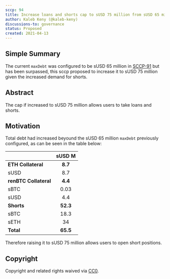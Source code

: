 ```yaml
---
sccp: 94
title: Increase loans and shorts cap to sUSD 75 million from sUSD 65 million
author: Kaleb Keny (@kaleb-keny)
discussions-to: governance
status: Proposed
created: 2021-04-13
---
```


<!--You can leave these HTML comments in your merged SCCP and delete the visible duplicate text guides, they will not appear and may be helpful to refer to if you edit it again. This is the suggested template for new SCCPs. Note that an SCCP number will be assigned by an editor. When opening a pull request to submit your SCCP, please use an abbreviated title in the filename, `sccp-draft_title_abbrev.md`. The title should be 44 characters or less.-->

## Simple Summary

<!--"If you can't explain it simply, you don't understand it well enough." Provide a simplified and layman-accessible explanation of the SCCP.-->

The current `maxDebt` was configured to be sUSD 65 million in [SCCP-91](https://sips.synthetix.io/SCCP/sccp-91) but has been surpassed, this sccp proposed to increase it to sUSD 75 million given the increased demand for shorts.

## Abstract

<!--A short (~200 word) description of the variable change proposed.-->

The cap if increased to sUSD 75 million allows users to take loans and shorts.

## Motivation

<!--The motivation is critical for SCCPs that want to update variables within Synthetix. It should clearly explain why the existing variable is not incentive aligned. SCCP submissions without sufficient motivation may be rejected outright.-->

Total debt had increased beyound the sUSD 65 million `maxDebt` previously configured, as can be seen in the table below:

|                       | **sUSD M** |
| --------------------- | :--------: |
| **ETH Collateral**    |   **8.7**  |
| sUSD                  |     8.7    |
| **renBTC Collateral** |   **4.4**  |
| sBTC                  |    0.03    |
| sUSD                  |     4.4    |
| **Shorts**            |   **52.3** |
| sBTC                  |     18.3   |
| sETH                  |     34     |
| **Total**             |   **65.5** |


Therefore raising it to sUSD 75 million allows users to open short positions.


## Copyright

Copyright and related rights waived via [CC0](https://creativecommons.org/publicdomain/zero/1.0/).
